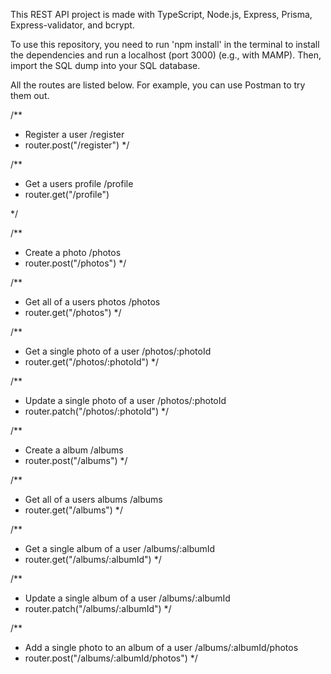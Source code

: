 This REST API project is made with TypeScript, Node.js, Express, Prisma, Express-validator, and bcrypt.

To use this repository, you need to run 'npm install' in the terminal to install the dependencies and run a localhost (port 3000) (e.g., with MAMP). Then, import the SQL dump into your SQL database.

All the routes are listed below. For example, you can use Postman to try them out.

/**
 * Register a user /register
 * router.post("/register")
 */


/**
 * Get a users profile /profile
 * router.get("/profile")

 */

/**
 * Create a photo /photos
 * router.post("/photos")
 */


/**
 * Get all of a users photos /photos
 * router.get("/photos")
 */


/**
 * Get a single photo of a user /photos/:photoId
 * router.get("/photos/:photoId")
 */


/**
 * Update a single photo of a user /photos/:photoId
 * router.patch("/photos/:photoId")
 */


/**
 * Create a album /albums
 * router.post("/albums")
 */


/**
 * Get all of a users albums /albums
 * router.get("/albums")
 */


/**
 * Get a single album of a user /albums/:albumId
 * router.get("/albums/:albumId")
 */


/**
 * Update a single album of a user /albums/:albumId
 * router.patch("/albums/:albumId")
 */


/**
 * Add a single photo to an album of a user /albums/:albumId/photos
 * router.post("/albums/:albumId/photos")
 */


